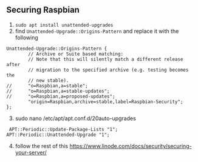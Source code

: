 ## Securing Raspbian

1. `sudo apt install unattended-upgrades`
2. find `Unattended-Upgrade::Origins-Pattern` and replace it with the following 
```
Unattended-Upgrade::Origins-Pattern {
        // Archive or Suite based matching:
        // Note that this will silently match a different release after
        // migration to the specified archive (e.g. testing becomes the
        // new stable).
//      "o=Raspbian,a=stable";
//      "o=Raspbian,a=stable-updates";
//      "o=Raspbian,a=proposed-updates";
        "origin=Raspbian,archive=stable,label=Raspbian-Security";
};
```
3. sudo nano /etc/apt/apt.conf.d/20auto-upgrades
```
 APT::Periodic::Update-Package-Lists "1";
APT::Periodic::Unattended-Upgrade "1";
```
4. follow the rest of this https://www.linode.com/docs/security/securing-your-server/
